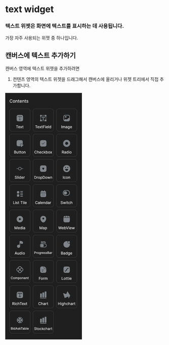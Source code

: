 # text widget

### 텍스트 위젯은 화면에 텍스트를 표시하는 데 사용됩니다.

가장 자주 사용되는 위젯 중 하나입니다.


## 캔버스에 텍스트 추가하기

캔버스 영역에 텍스트 위젯을  추가하려면 

1. 컨텐츠 영역의 텍스트 위젯을 드래그해서 캔버스에 올리거나 위젯 트리에서 직접 추가합니다.

![텍스트](/assets/Widgets_Contents.png "컨텐츠영역") 